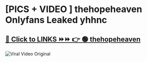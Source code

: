 
 # [PICS + VIDEO ] thehopeheaven Onlyfans Leaked yhhnc

## <h2><a href="https://clipsfans.com/thehopeheaven&ref=git">🔗 Click to LINKS ⏩⏩ 👉 🟢 thehopeheaven </a></h2>

<a href="https://clipsfans.com/thehopeheaven&ref=git" rel="nofollow" data-target="animated-image.originalLink"><img src="https://i.ibb.co.com/xMMVF88/686577567.gif" alt="Viral Video Original" style="max-width: 100%; display: inline-block;" data-target="animated-image.originalImage"></a>

